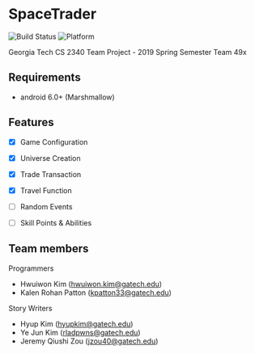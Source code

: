 # SpaceTrader
![Build Status](https://img.shields.io/badge/Build-passing-brightgreen.svg)
![Platform](https://img.shields.io/badge/Platform-android-green.svg)

Georgia Tech CS 2340 Team Project - 2019 Spring Semester
Team 49x

## Requirements

- android 6.0+ (Marshmallow)

## Features

- [x] Game Configuration
- [x] Universe Creation
- [x] Trade Transaction
- [x] Travel Function
- [ ] Random Events
- [ ] Skill Points & Abilities


## Team members

Programmers
- Hwuiwon Kim (hwuiwon.kim@gatech.edu)<br>
- Kalen Rohan Patton (kpatton33@gatech.edu)<br>

Story Writers
- Hyup Kim (hyupkim@gatech.edu)<br>
- Ye Jun Kim (rladpwns@gatech.edu)<br>
- Jeremy Qiushi Zou (jzou40@gatech.edu)
